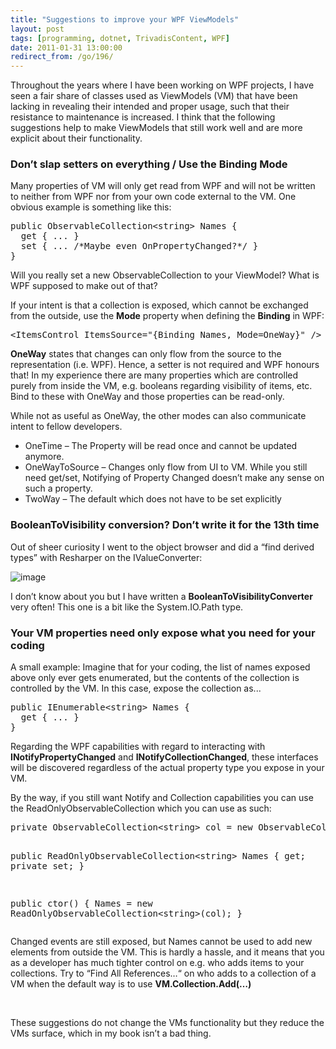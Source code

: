 ```yaml
---
title: "Suggestions to improve your WPF ViewModels"
layout: post
tags: [programming, dotnet, TrivadisContent, WPF]
date: 2011-01-31 13:00:00
redirect_from: /go/196/
---
```


Throughout the years where I have been working on WPF projects, I have seen a fair share of classes used as ViewModels (VM) that have been lacking in revealing their intended and proper usage, such that their resistance to maintenance is increased. I think that the following suggestions help to make ViewModels that still work well and are more explicit about their functionality.

### Don’t slap setters on everything / Use the Binding Mode

Many properties of VM will only get read from WPF and will not be written to neither from WPF nor from your own code external to the VM. One obvious example is something like this:
 <div style="padding-bottom: 0px; margin: 0px; padding-left: 0px; padding-right: 0px; display: inline; float: none; padding-top: 0px" id="scid:812469c5-0cb0-4c63-8c15-c81123a09de7:8a0f8859-4ec5-4bd6-9656-e7f3960c4200" class="wlWriterEditableSmartContent"><pre name="code" class="c#">public ObservableCollection&lt;string&gt; Names {
  get { ... }
  set { ... /*Maybe even OnPropertyChanged?*/ }
}</pre></div>

Will you really set a new ObservableCollection to your ViewModel? What is WPF supposed to make out of that?

If your intent is that a collection is exposed, which cannot be exchanged from the outside, use the **Mode** property when defining the **Binding** in WPF:

<div style="padding-bottom: 0px; margin: 0px; padding-left: 0px; padding-right: 0px; display: inline; float: none; padding-top: 0px" id="scid:812469c5-0cb0-4c63-8c15-c81123a09de7:14ec1ba9-b40e-4bd6-9437-077da2ec9117" class="wlWriterEditableSmartContent"><pre name="code" class="xml">&lt;ItemsControl ItemsSource="{Binding Names, Mode=OneWay}" /&gt;</pre></div>

**OneWay** states that changes can only flow from the source to the representation (i.e. WPF). Hence, a setter is not required and WPF honours that! In my experience there are many properties which are controlled purely from inside the VM, e.g. booleans regarding visibility of items, etc. Bind to these with OneWay and those properties can be read-only.

While not as useful as OneWay, the other modes can also communicate intent to fellow developers.

*   OneTime – The Property will be read once and cannot be updated anymore.
*   OneWayToSource – Changes only flow from UI to VM. While you still need get/set, Notifying of Property Changed doesn’t make any sense on such a property.
*   TwoWay – The default which does not have to be set explicitly

### BooleanToVisibility conversion? Don’t write it for the 13th time

Out of sheer curiosity I went to the object browser and did a “find derived types” with Resharper on the IValueConverter:

![image](http://realfiction.net/files/image_17963921-3cc2-4611-8fdd-46b5a341ae61.png "image") 

I don’t know about you but I have written a **BooleanToVisibilityConverter** very often! This one is a bit like the System.IO.Path type.

### Your VM properties need only expose what you need for your coding

A small example: Imagine that for your coding, the list of names exposed above only ever gets enumerated, but the contents of the collection is controlled by the VM. In this case, expose the collection as...

<div style="padding-bottom: 0px; margin: 0px; padding-left: 0px; padding-right: 0px; display: inline; float: none; padding-top: 0px" id="scid:812469c5-0cb0-4c63-8c15-c81123a09de7:9c81c03f-7fe2-4ac4-b943-a7ed35931237" class="wlWriterEditableSmartContent"><pre name="code" class="c#">public IEnumerable&lt;string&gt; Names { 
  get { ... }
}</pre></div>

Regarding the WPF capabilities with regard to interacting with **INotifyPropertyChanged** and **INotifyCollectionChanged**, these interfaces will be discovered regardless of the actual property type you expose in your VM. 

By the way, if you still want Notify and Collection capabilities you can use the ReadOnlyObservableCollection which you can use as such:

<div style="padding-bottom: 0px; margin: 0px; padding-left: 0px; padding-right: 0px; display: inline; float: none; padding-top: 0px" id="scid:812469c5-0cb0-4c63-8c15-c81123a09de7:717d8241-da4a-4ca3-b1e6-576669b4efc1" class="wlWriterEditableSmartContent"><pre name="code" class="c#">private ObservableCollection&lt;string&gt; col = new ObservableCollection&lt;string&gt;();

public ReadOnlyObservableCollection&lt;string&gt; Names { get; private set; }

public ctor()
{
  Names = new ReadOnlyObservableCollection&lt;string&gt;(col);
 }</pre></div>

Changed events are still exposed, but Names cannot be used to add new elements from outside the VM. This is hardly a hassle, and it means that you as a developer has much tighter control on e.g. who adds items to your collections. Try to “Find All References…“ on who adds to a collection of a VM when the default way is to use **VM.Collection.Add(…)**

&nbsp;

These suggestions do not change the VMs functionality but they reduce the VMs surface, which in my book isn’t a bad thing.